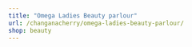 ```yaml
---
title: "Omega Ladies Beauty parlour"
url: /changanacherry/omega-ladies-beauty-parlour/
shop: beauty
---
```

